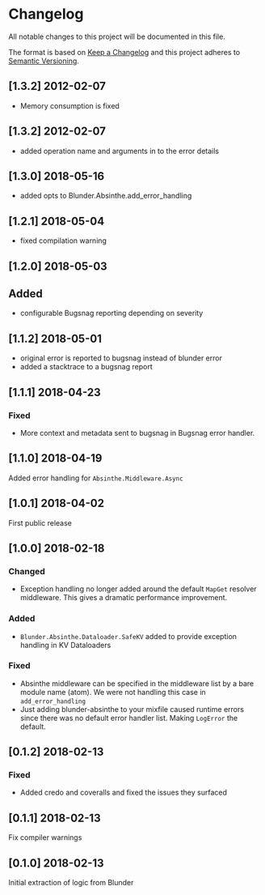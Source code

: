 # Changelog
All notable changes to this project will be documented in this file.

The format is based on [Keep a Changelog](http://keepachangelog.com/en/1.0.0/)
and this project adheres to [Semantic Versioning](http://semver.org/spec/v2.0.0.html).
## [1.3.2] 2012-02-07
- Memory consumption is fixed

## [1.3.2] 2012-02-07
- added operation name and arguments in to the error details

## [1.3.0] 2018-05-16
- added opts to Blunder.Absinthe.add_error_handling

## [1.2.1] 2018-05-04
- fixed compilation warning

## [1.2.0] 2018-05-03
## Added
- configurable Bugsnag reporting depending on severity

## [1.1.2] 2018-05-01
- original error is reported to bugsnag instead of blunder error
- added a stacktrace to a bugsnag report

## [1.1.1] 2018-04-23
### Fixed
- More context and metadata sent to bugsnag in Bugsnag error handler.

## [1.1.0] 2018-04-19
Added error handling for `Absinthe.Middleware.Async`

## [1.0.1] 2018-04-02
First public release

## [1.0.0] 2018-02-18
### Changed
- Exception handling no longer added around the default `MapGet` resolver middleware. This gives a dramatic performance improvement.
### Added
- `Blunder.Absinthe.Dataloader.SafeKV` added to provide exception handling in KV Dataloaders
### Fixed
- Absinthe middleware can be specified in the middleware list by a bare module name (atom). We were not handling this case in `add_error_handling`
- Just adding blunder-absinthe to your mixfile caused runtime errors since there was no default error handler list. Making `LogError` the default.

## [0.1.2] 2018-02-13
### Fixed
- Added credo and coveralls and fixed the issues they surfaced

## [0.1.1] 2018-02-13
Fix compiler warnings

## [0.1.0] 2018-02-13
Initial extraction of logic from Blunder
